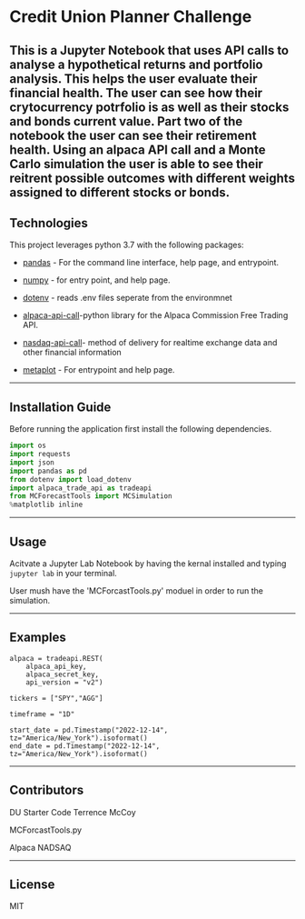 # Credit Union Planner Challenge
This is a Jupyter Notebook that uses API calls to analyse a hypothetical returns and portfolio analysis. This helps the user evaluate their financial health. The user can see how their crytocurrency potrfolio is as well as their stocks and bonds current value. Part two of the notebook the user can see their retirement health. Using an alpaca API call and a Monte Carlo simulation the user is able to see their reitrent possible outcomes with different weights assigned to different stocks or bonds. 
---

## Technologies

This project leverages python 3.7 with the following packages:

* [pandas](https://github.com/pandas-dev/pandas) - For the command line interface, help page, and entrypoint.

* [numpy](https://github.com/numpy/numpy) - for entry point, and help page.

* [dotenv](https://github.com/vlucas/phpdotenv) - reads .env files seperate from the environmnet 

* [alpaca-api-call](https://github.com/alpacahq/alpaca-trade-api-python)-python library for the Alpaca Commission Free Trading API. 

* [nasdaq-api-call](https://github.com/Nasdaq/NasdaqCloudDataService-REST-API)- method of delivery for realtime exchange data and other financial information

* [metaplot](https://github.com/matplotlib/matplotlib) - For entrypoint and help page.

---

## Installation Guide

Before running the application first install the following dependencies.

```python
import os
import requests
import json
import pandas as pd
from dotenv import load_dotenv
import alpaca_trade_api as tradeapi
from MCForecastTools import MCSimulation
%matplotlib inline
```


---

## Usage

Acitvate a Jupyter Lab Notebook by having the kernal installed and typing `jupyter lab` in your terminal. 

User mush have the 'MCForcastTools.py' moduel in order to run the simulation.

---

## Examples

```
alpaca = tradeapi.REST(
    alpaca_api_key,
    alpaca_secret_key,
    api_version = "v2")

tickers = ["SPY","AGG"]

timeframe = "1D"

start_date = pd.Timestamp("2022-12-14", tz="America/New_York").isoformat()
end_date = pd.Timestamp("2022-12-14", tz="America/New_York").isoformat()
```

---

## Contributors

DU Starter Code
Terrence McCoy

MCForcastTools.py

Alpaca 
NADSAQ

---

## License

MIT

